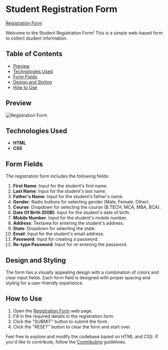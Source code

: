 # Student Registration Form

[Registration Form](https://umar-ashraf09.github.io/Registration-Form/)

Welcome to the Student Registration Form! This is a simple web-based form to collect student information.

## Table of Contents

- [Preview](#preview)
- [Technologies Used](#technologies-used)
- [Form Fields](#form-fields)
- [Design and Styling](#design-and-styling)
- [How to Use](#how-to-use)

## Preview

![Registration Form](https://github.com/Umar-Ashraf09/Registration-Form/assets/92431008/d6b62bce-9f04-4651-b917-1e82b3cfcd5d)


## Technologies Used

- **HTML**
- **CSS**

## Form Fields

The registration form includes the following fields:

1. **First Name**: Input for the student's first name.
2. **Last Name**: Input for the student's last name.
3. **Father's Name**: Input for the student's father's name.
4. **Gender**: Radio buttons for selecting gender (Male, Female, Other).
5. **Course**: Dropdown for selecting the course (B.TECH, MCA, MBA, BCA).
6. **Date Of Birth (DOB)**: Input for the student's date of birth.
7. **Mobile Number**: Input for the student's mobile number.
8. **Address**: Textarea for entering the student's address.
9. **State**: Dropdown for selecting the state.
10. **Email**: Input for the student's email address.
11. **Password**: Input for creating a password.
12. **Re-type Password**: Input for re-entering the password.

## Design and Styling

The form has a visually appealing design with a combination of colors and clear input fields. Each form field is designed with proper spacing and styling for a user-friendly experience.

## How to Use

1. Open the [Registration Form](https://umar-ashraf09.github.io/Registration-Form/) web page.
2. Fill in the required details in the registration form.
3. Click the "SUBMIT" button to submit the form.
4. Click the "RESET" button to clear the form and start over.

Feel free to explore and modify the codebase based on HTML and CSS. If you'd like to contribute, follow the [Contributing](#contributing) guidelines.
